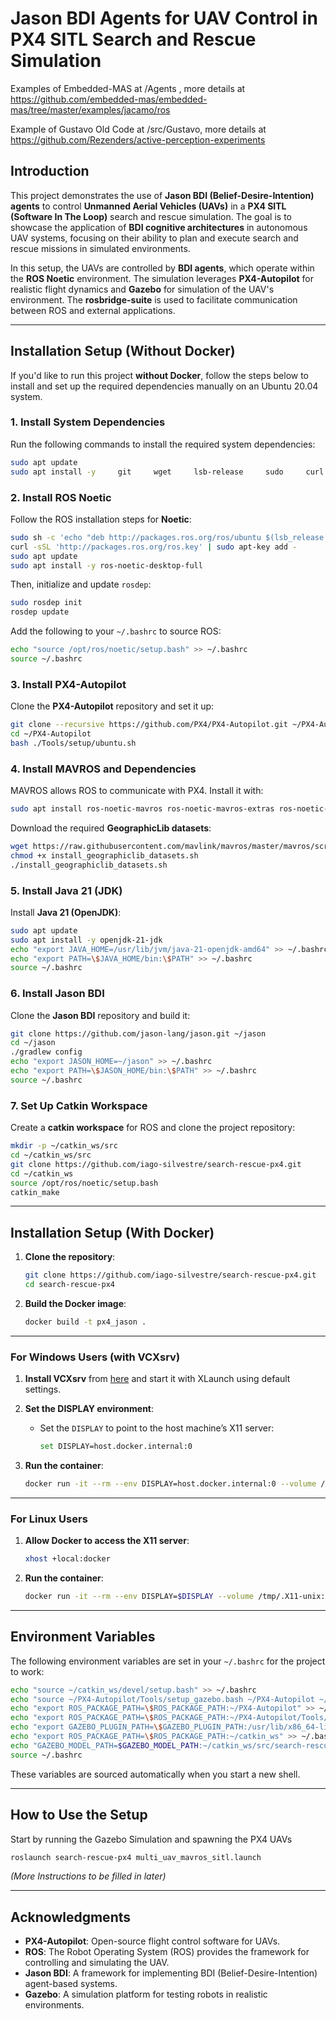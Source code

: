 # **Jason BDI Agents for UAV Control in PX4 SITL Search and Rescue Simulation**
Examples of Embedded-MAS at /Agents , more details at https://github.com/embedded-mas/embedded-mas/tree/master/examples/jacamo/ros

Example of Gustavo Old Code at /src/Gustavo, more details at https://github.com/Rezenders/active-perception-experiments
## **Introduction**



This project demonstrates the use of **Jason BDI (Belief-Desire-Intention) agents** to control **Unmanned Aerial Vehicles (UAVs)** in a **PX4 SITL (Software In The Loop)** search and rescue simulation. The goal is to showcase the application of **BDI cognitive architectures** in autonomous UAV systems, focusing on their ability to plan and execute search and rescue missions in simulated environments.

In this setup, the UAVs are controlled by **BDI agents**, which operate within the **ROS Noetic** environment. The simulation leverages **PX4-Autopilot** for realistic flight dynamics and **Gazebo** for simulation of the UAV's environment. The **rosbridge-suite** is used to facilitate communication between ROS and external applications.

---

## **Installation Setup (Without Docker)**

If you'd like to run this project **without Docker**, follow the steps below to install and set up the required dependencies manually on an Ubuntu 20.04 system.

### **1. Install System Dependencies**

Run the following commands to install the required system dependencies:

```bash
sudo apt update
sudo apt install -y     git     wget     lsb-release     sudo     curl     unzip     build-essential     cmake     ninja-build     protobuf-compiler     libeigen3-dev     libgstreamer1.0-dev     libgstreamer-plugins-base1.0-dev     libgazebo11-dev     libopencv-dev     libprotobuf-dev     libprotoc-dev     python3-pip     python3-rosdep     python3-rosinstall     python3-rosinstall-generator     python3-wstool     python3-catkin-tools     ros-noetic-catkin     ros-noetic-rosbridge-suite
```

### **2. Install ROS Noetic**

Follow the ROS installation steps for **Noetic**:

```bash
sudo sh -c 'echo "deb http://packages.ros.org/ros/ubuntu $(lsb_release -sc) main" > /etc/apt/sources.list.d/ros-latest.list'
curl -sSL 'http://packages.ros.org/ros.key' | sudo apt-key add -
sudo apt update
sudo apt install -y ros-noetic-desktop-full
```

Then, initialize and update `rosdep`:

```bash
sudo rosdep init
rosdep update
```

Add the following to your `~/.bashrc` to source ROS:

```bash
echo "source /opt/ros/noetic/setup.bash" >> ~/.bashrc
source ~/.bashrc
```

### **3. Install PX4-Autopilot**

Clone the **PX4-Autopilot** repository and set it up:

```bash
git clone --recursive https://github.com/PX4/PX4-Autopilot.git ~/PX4-Autopilot
cd ~/PX4-Autopilot
bash ./Tools/setup/ubuntu.sh
```

### **4. Install MAVROS and Dependencies**

MAVROS allows ROS to communicate with PX4. Install it with:

```bash
sudo apt install ros-noetic-mavros ros-noetic-mavros-extras ros-noetic-geographic-msgs
```

Download the required **GeographicLib datasets**:

```bash
wget https://raw.githubusercontent.com/mavlink/mavros/master/mavros/scripts/install_geographiclib_datasets.sh
chmod +x install_geographiclib_datasets.sh
./install_geographiclib_datasets.sh
```

### **5. Install Java 21 (JDK)**

Install **Java 21 (OpenJDK)**:

```bash
sudo apt update
sudo apt install -y openjdk-21-jdk
echo "export JAVA_HOME=/usr/lib/jvm/java-21-openjdk-amd64" >> ~/.bashrc
echo "export PATH=\$JAVA_HOME/bin:\$PATH" >> ~/.bashrc
source ~/.bashrc
```

### **6. Install Jason BDI**

Clone the **Jason BDI** repository and build it:

```bash
git clone https://github.com/jason-lang/jason.git ~/jason
cd ~/jason
./gradlew config
echo "export JASON_HOME=~/jason" >> ~/.bashrc
echo "export PATH=\$JASON_HOME/bin:\$PATH" >> ~/.bashrc
source ~/.bashrc
```

### **7. Set Up Catkin Workspace**

Create a **catkin workspace** for ROS and clone the project repository:

```bash
mkdir -p ~/catkin_ws/src
cd ~/catkin_ws/src
git clone https://github.com/iago-silvestre/search-rescue-px4.git
cd ~/catkin_ws
source /opt/ros/noetic/setup.bash
catkin_make
```
---
## **Installation Setup (With Docker)**

1. **Clone the repository**:
   ```bash
   git clone https://github.com/iago-silvestre/search-rescue-px4.git
   cd search-rescue-px4
   ```

2. **Build the Docker image**:
   ```bash
   docker build -t px4_jason .
   ```
---

### **For Windows Users (with VCXsrv)**

1. **Install VCXsrv** from [here](https://github.com/marchaesen/vcxsrv) and start it with XLaunch using default settings.
   
2. **Set the DISPLAY environment**:
   - Set the `DISPLAY` to point to the host machine’s X11 server:
     ```bash
     set DISPLAY=host.docker.internal:0
     ```

3. **Run the container**:
   ```bash
   docker run -it --rm --env DISPLAY=host.docker.internal:0 --volume /tmp/.X11-unix:/tmp/.X11-unix --env QT_X11_NO_MITSHM=1 --net host px4_jason
   ```

---

### **For Linux Users**

1. **Allow Docker to access the X11 server**:
   ```bash
   xhost +local:docker
   ```

2. **Run the container**:
   ```bash
   docker run -it --rm --env DISPLAY=$DISPLAY --volume /tmp/.X11-unix:/tmp/.X11-unix --env QT_X11_NO_MITSHM=1 --net host px4_jason
   ```


---
## **Environment Variables**

The following environment variables are set in your `~/.bashrc` for the project to work:

```bash
echo "source ~/catkin_ws/devel/setup.bash" >> ~/.bashrc
echo "source ~/PX4-Autopilot/Tools/setup_gazebo.bash ~/PX4-Autopilot ~/PX4-Autopilot/build/px4_sitl_default" >> ~/.bashrc
echo "export ROS_PACKAGE_PATH=\$ROS_PACKAGE_PATH:~/PX4-Autopilot" >> ~/.bashrc
echo "export ROS_PACKAGE_PATH=\$ROS_PACKAGE_PATH:~/PX4-Autopilot/Tools/simulation/gazebo-classic/sitl_gazebo-classic" >> ~/.bashrc
echo "export GAZEBO_PLUGIN_PATH=\$GAZEBO_PLUGIN_PATH:/usr/lib/x86_64-linux-gnu/gazebo-11/plugins" >> ~/.bashrc
echo "export ROS_PACKAGE_PATH=\$ROS_PACKAGE_PATH:~/catkin_ws" >> ~/.bashrc
echo "GAZEBO_MODEL_PATH=$GAZEBO_MODEL_PATH:~/catkin_ws/src/search-rescue-px4/models" >> ~/.bashrc
source ~/.bashrc
```

These variables are sourced automatically when you start a new shell.

---
## **How to Use the Setup**
Start by running the Gazebo Simulation and spawning the PX4 UAVs
```bash
roslaunch search-rescue-px4 multi_uav_mavros_sitl.launch 
```

*(More Instructions to be filled in later)*

---



## **Acknowledgments**

- **PX4-Autopilot**: Open-source flight control software for UAVs.
- **ROS**: The Robot Operating System (ROS) provides the framework for controlling and simulating the UAV.
- **Jason BDI**: A framework for implementing BDI (Belief-Desire-Intention) agent-based systems.
- **Gazebo**: A simulation platform for testing robots in realistic environments.

